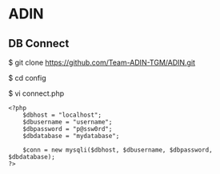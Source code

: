 # ADIN
## DB Connect
$ git clone https://github.com/Team-ADIN-TGM/ADIN.git

$ cd config

$ vi connect.php

```
<?php
    $dbhost = "localhost";
    $dbusername = "username";
    $dbpassword = "p@ssw0rd";
    $dbdatabase = "mydatabase";
    
    $conn = new mysqli($dbhost, $dbusername, $dbpassword, $dbdatabase);
?>
```
